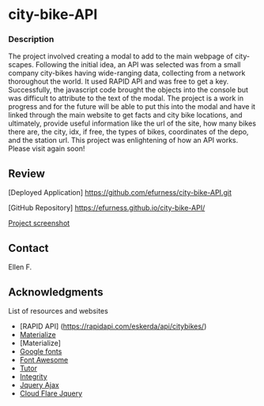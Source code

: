 # city-bike-API


### Description 
The project involved creating a modal to add to the main webpage of city-scapes.  Following the initial idea, an API was selected was from a  small company city-bikes having wide-ranging data, collecting from a network thoroughout the world.  It used RAPID API and was free to get a key.  Successfully, the javascript code brought the objects into the console but was difficult to attribute to the text of the modal.  The project is a work in progress and for the future will be able to put this into the modal and have it linked through the main website to get facts and city bike locations, and ultimately, provide useful information like the url of the site, how many bikes there are, the city, idx, if free, the types of bikes, coordinates of the depo, and the station url.  This project was enlightening of how an API works.  Please visit again soon!
 

## Review

[Deployed Application] 
https://github.com/efurness/city-bike-API.git

[GitHub Repository] 
https://efurness.github.io/city-bike-API/

[Project screenshot](./assets/images/city_bikes.png) 

## Contact

Ellen F.

## Acknowledgments

List of resources and websites
* [RAPID API] (https://rapidapi.com/eskerda/api/citybikes/)
* [Materialize](https://cdnjs.cloudflare.com/ajax/libs/materialize/1.0.0/css/materialize.min.css)
* [Materialize] 
* [Google fonts](https://fonts.googleapis.com/css?family=Open+Sans&display=swap)
* [Font Awesome](https://use.fontawesome.com/releases/v5.8.1/css/all.css)
* [Tutor](https://bootcampspot.com/)
* [Integrity](https://sha384-50oBUHEmvpQ+1lW4y57PTFmhCaXp0ML5d60M1M7uH2+nqUivzIebhndOJK28anvf)
* [Jquery Ajax](https://ajax.googleapis.com/ajax/libs/jquery/3.5.1/jquery.min.js)
* [Cloud Flare Jquery](https://cdnjs.cloudflare.com/ajax/libs/jquery/3.2.1/jquery.min.js)
